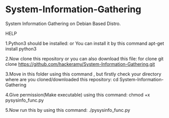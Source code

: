 # System-Information-Gathering
System Information Gathering on Debian Based Distro.

HELP

1.Python3 should be installed:
            or
  You can install it by this command
  apt-get install python3
  
2.Now clone this repository or you can also download this file:
 for clone
 git clone https://github.com/hackeramy/System-Information-Gathering.git
 
3.Move in this folder using this command , but firstly check your directory where are you cloned/downloaded this repository:
  cd System-Information-Gathering

4.Give permission(Make executable) using this command: 
  chmod +x pysysinfo_func.py
 
5.Now run this by using this command:
  ./pysysinfo_func.py 
   
